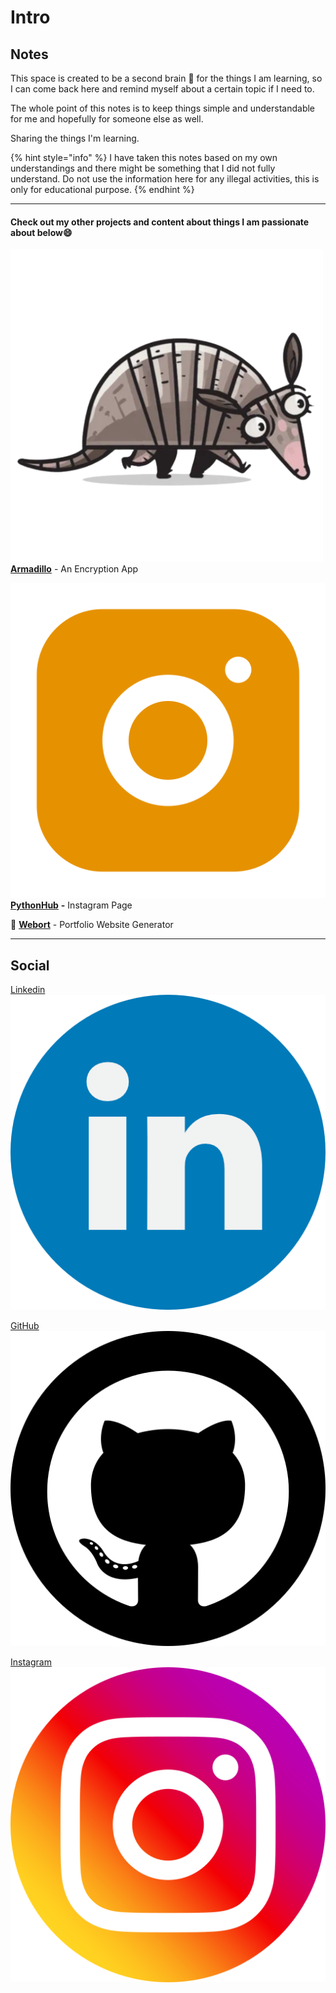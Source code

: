 # Intro

## Notes

This space is created to be a second brain :brain: for the things I am learning, so I can come back here and remind myself about a certain topic if I need to.

The whole point of this notes is to keep things simple and understandable for me and hopefully for someone else as well.

Sharing the things I'm learning.

{% hint style="info" %}
I have taken this notes based on my own understandings and there might be something that I did not fully understand. Do not use the information here for any illegal activities, this is only for educational purpose.
{% endhint %}

***

#### Check out my other projects and content about things I am passionate about below😄

<img src=".gitbook/assets/icon (1).png" alt="" data-size="line">  [**Armadillo**](https://github.com/batamladen/Armadillo) - An Encryption App

<img src=".gitbook/assets/instagram (1).png" alt="" data-size="line"> [**PythonHub**](https://www.instagram.com/_python_hub/) **-** Instagram Page

:robot: [**Webort**](https://batamladen.github.io/Webort/index.html) - Portfolio Website Generator



***

## **Social**

[Linkedin](https://www.linkedin.com/in/mladen-nikolov-1b4720200/) <img src=".gitbook/assets/image (3).png" alt="" data-size="line">

[GitHub](https://github.com/batamladen) <img src=".gitbook/assets/image (7).png" alt="" data-size="line">

[Instagram](https://www.instagram.com/bata_mladen/) <img src=".gitbook/assets/image (4).png" alt="" data-size="line">

